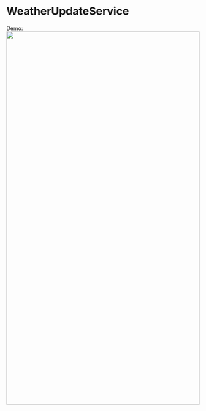 # WeatherUpdateService
Demo: <img src="https://github.com/user-attachments/assets/98efed3b-e3f6-4797-8c1b-f2d84ea25b54" width="100%" height="50%" />
